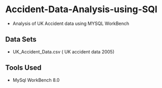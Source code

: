 # Accident-Data-Analysis-using-SQl
* Analysis of UK Accident data using MYSQL WorkBench


## Data Sets
* UK_Accident_Data.csv ( UK accident data 2005)

## Tools Used
* MySql WorkBench 8.0 
